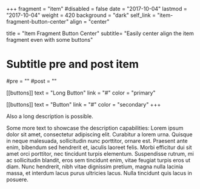 +++
fragment = "item"
#disabled = false
date = "2017-10-04"
lastmod = "2017-10-04"
weight = 420
background = "dark"
self_link = "item-fragment-button-center"
align = "center"

title = "Item Fragment Button Center"
subtitle= "Easily center align the item fragment even with some buttons"

# Subtitle pre and post item
#pre = ""
#post = ""


[[buttons]]
  text = "Long Button"
  link = "#"
  color = "primary"

[[buttons]]
  text = "Button"
  link = "#"
  color = "secondary"
+++

Also a long description is possible.

Some more text to showcase the description capabilities:
Lorem ipsum dolor sit amet, consectetur adipiscing elit.
Curabitur a lorem urna.
Quisque in neque malesuada, sollicitudin nunc porttitor, ornare est.
Praesent ante enim, bibendum sed hendrerit et, iaculis laoreet felis.
Morbi efficitur dui sit amet orci porttitor, nec tincidunt turpis elementum.
Suspendisse rutrum, mi ac sollicitudin blandit, eros sem tincidunt enim, vitae feugiat turpis eros ut diam.
Nunc hendrerit, nibh vitae dignissim pretium, magna nulla lacinia massa, et interdum lacus purus ultricies lacus.
Nulla tincidunt quis lacus in posuere.
